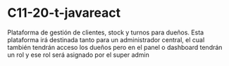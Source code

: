 # C11-20-t-javareact
Plataforma de gestión de clientes, stock y turnos para dueños. Esta plataforma irá destinada tanto para un administrador central, el cual también tendrán acceso los dueños pero en el panel o dashboard tendrán un rol y ese rol será asignado por el super admin
